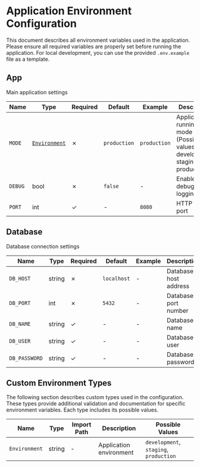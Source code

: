 # Application Environment Configuration

This document describes all environment variables used in the application.
Please ensure all required variables are properly set before running the application.
For local development, you can use the provided `.env.example` file as a template.


## App

Main application settings

| Name | Type | Required | Default | Example | Description |
|--------|------|----------|---------|---------|-------------|
| `MODE` | [`Environment`](#custom-types) | ✗ | `production` | `production` | Application running mode (Possible values: development, staging, production) |
| `DEBUG` | bool | ✗ | `false` | - | Enable debug logging |
| `PORT` | int | ✓ | - | `8080` | HTTP server port |

## Database

Database connection settings

| Name | Type | Required | Default | Example | Description |
|--------|------|----------|---------|---------|-------------|
| `DB_HOST` | string | ✗ | `localhost` | - | Database host address |
| `DB_PORT` | int | ✗ | `5432` | - | Database port number |
| `DB_NAME` | string | ✓ | - | - | Database name |
| `DB_USER` | string | ✓ | - | - | Database user |
| `DB_PASSWORD` | string | ✓ | - | - | Database password |

## Custom Environment Types

The following section describes custom types used in the configuration.
These types provide additional validation and documentation for specific environment variables.
Each type includes its possible values.


| Name | Type | Import Path | Description | Possible Values |
|----|------|------------|-------------|----------------|
| `Environment` | string | - | Application environment | `development`, `staging`, `production` | 